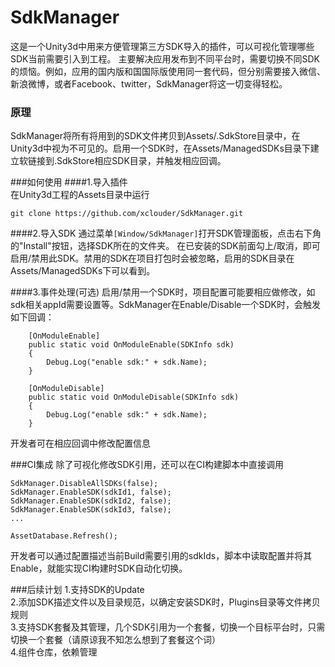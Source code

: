 # SdkManager
这是一个Unity3d中用来方便管理第三方SDK导入的插件，可以可视化管理哪些SDK当前需要引入到工程。
主要解决应用发布到不同平台时，需要切换不同SDK的烦恼。例如，应用的国内版和国国际版使用同一套代码，但分别需要接入微信、新浪微博，或者Facebook、twitter，SdkManager将这一切变得轻松。

### 原理
SdkManager将所有将用到的SDK文件拷贝到Assets/.SdkStore目录中，在Unity3d中视为不可见的。启用一个SDK时，在Assets/ManagedSDKs目录下建立软链接到.SdkStore相应SDK目录，并触发相应回调。

###如何使用
####1.导入插件  
在Unity3d工程的Assets目录中运行
```
git clone https://github.com/xclouder/SdkManager.git
```
####2.导入SDK
通过菜单`[Window/SdkManager]`打开SDK管理面板，点击右下角的"Install"按钮，选择SDK所在的文件夹。
在已安装的SDK前面勾上/取消，即可启用/禁用此SDK。禁用的SDK在项目打包时会被忽略，启用的SDK目录在Assets/ManagedSDKs下可以看到。

####3.事件处理(可选)
启用/禁用一个SDK时，项目配置可能要相应做修改，如sdk相关appId需要设置等。SdkManager在Enable/Disable一个SDK时，会触发如下回调：
```
	[OnModuleEnable]
	public static void OnModuleEnable(SDKInfo sdk)
	{
		Debug.Log("enable sdk:" + sdk.Name);
	}

	[OnModuleDisable]
	public static void OnModuleDisable(SDKInfo sdk)
	{
		Debug.Log("enable sdk:" + sdk.Name);
	}
```
开发者可在相应回调中修改配置信息

###CI集成
除了可视化修改SDK引用，还可以在CI构建脚本中直接调用
```
SdkManager.DisableAllSDKs(false);
SdkManager.EnableSDK(sdkId1, false);
SdkManager.EnableSDK(sdkId2, false);
SdkManager.EnableSDK(sdkId3, false);
...

AssetDatabase.Refresh();

```
开发者可以通过配置描述当前Build需要引用的sdkIds，脚本中读取配置并将其Enable，就能实现CI构建时SDK自动化切换。

###后续计划
1.支持SDK的Update  
2.添加SDK描述文件以及目录规范，以确定安装SDK时，Plugins目录等文件拷贝规则  
3.支持SDK套餐及其管理，几个SDK引用为一个套餐，切换一个目标平台时，只需切换一个套餐（请原谅我不知怎么想到了套餐这个词）  
4.组件仓库，依赖管理  

